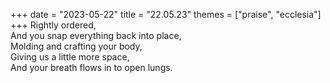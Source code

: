 +++
date = "2023-05-22"
title = "22.05.23"
themes = ["praise", "ecclesia"]
+++
Rightly ordered,  
And you snap everything back into place,  
Molding and crafting your body,  
Giving us a little more space,  
And your breath flows in to open lungs.
